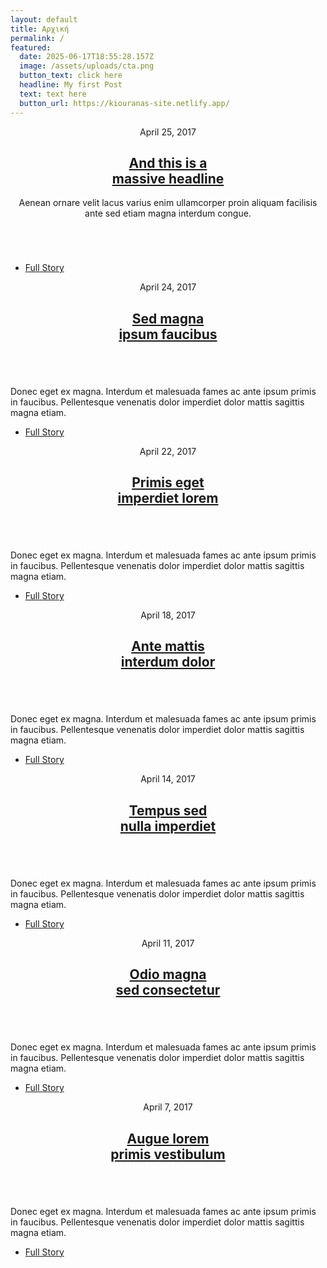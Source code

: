 ```yaml
---
layout: default
title: Αρχική
permalink: /
featured:
  date: 2025-06-17T18:55:28.157Z
  image: /assets/uploads/cta.png
  button_text: click here
  headline: My first Post
  text: text here
  button_url: https://kiouranas-site.netlify.app/
---
```


<!-- Featured Post -->
<article class="post featured">
  <header class="major">
    <span class="date">April 25, 2017</span>
    <h2><a href="#">And this is a<br />massive headline</a></h2>
    <p>Aenean ornare velit lacus varius enim ullamcorper proin aliquam facilisis ante sed etiam magna interdum congue.</p>
  </header>
  <a href="#" class="image main"><img src="/images/pic01.jpg" alt="" /></a>
  <ul class="actions special">
    <li><a href="#" class="button large">Full Story</a></li>
  </ul>
</article>

<!-- Posts -->
<section class="posts">
  <article>
    <header>
      <span class="date">April 24, 2017</span>
      <h2><a href="#">Sed magna<br />ipsum faucibus</a></h2>
    </header>
    <a href="#" class="image fit"><img src="/images/pic02.jpg" alt="" /></a>
    <p>Donec eget ex magna. Interdum et malesuada fames ac ante ipsum primis in faucibus. Pellentesque venenatis dolor imperdiet dolor mattis sagittis magna etiam.</p>
    <ul class="actions special">
      <li><a href="#" class="button">Full Story</a></li>
    </ul>
  </article>

  <article>
    <header>
      <span class="date">April 22, 2017</span>
      <h2><a href="#">Primis eget<br />imperdiet lorem</a></h2>
    </header>
    <a href="#" class="image fit"><img src="/images/pic03.jpg" alt="" /></a>
    <p>Donec eget ex magna. Interdum et malesuada fames ac ante ipsum primis in faucibus. Pellentesque venenatis dolor imperdiet dolor mattis sagittis magna etiam.</p>
    <ul class="actions special">
      <li><a href="#" class="button">Full Story</a></li>
    </ul>
  </article>

  <article>
    <header>
      <span class="date">April 18, 2017</span>
      <h2><a href="#">Ante mattis<br />interdum dolor</a></h2>
    </header>
    <a href="#" class="image fit"><img src="/images/pic04.jpg" alt="" /></a>
    <p>Donec eget ex magna. Interdum et malesuada fames ac ante ipsum primis in faucibus. Pellentesque venenatis dolor imperdiet dolor mattis sagittis magna etiam.</p>
    <ul class="actions special">
      <li><a href="#" class="button">Full Story</a></li>
    </ul>
  </article>

  <article>
    <header>
      <span class="date">April 14, 2017</span>
      <h2><a href="#">Tempus sed<br />nulla imperdiet</a></h2>
    </header>
    <a href="#" class="image fit"><img src="/images/pic05.jpg" alt="" /></a>
    <p>Donec eget ex magna. Interdum et malesuada fames ac ante ipsum primis in faucibus. Pellentesque venenatis dolor imperdiet dolor mattis sagittis magna etiam.</p>
    <ul class="actions special">
      <li><a href="#" class="button">Full Story</a></li>
    </ul>
  </article>

  <article>
    <header>
      <span class="date">April 11, 2017</span>
      <h2><a href="#">Odio magna<br />sed consectetur</a></h2>
    </header>
    <a href="#" class="image fit"><img src="/images/pic06.jpg" alt="" /></a>
    <p>Donec eget ex magna. Interdum et malesuada fames ac ante ipsum primis in faucibus. Pellentesque venenatis dolor imperdiet dolor mattis sagittis magna etiam.</p>
    <ul class="actions special">
      <li><a href="#" class="button">Full Story</a></li>
    </ul>
  </article>

  <article>
    <header>
      <span class="date">April 7, 2017</span>
      <h2><a href="#">Augue lorem<br />primis vestibulum</a></h2>
    </header>
    <a href="#" class="image fit"><img src="/images/pic07.jpg" alt="" /></a>
    <p>Donec eget ex magna. Interdum et malesuada fames ac ante ipsum primis in faucibus. Pellentesque venenatis dolor imperdiet dolor mattis sagittis magna etiam.</p>
    <ul class="actions special">
      <li><a href="#" class="button">Full Story</a></li>
    </ul>
  </article>
</section>
